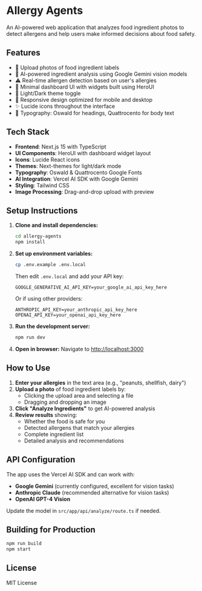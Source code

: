 # Allergy Agents

An AI-powered web application that analyzes food ingredient photos to detect allergens and help users make informed decisions about food safety.

## Features

- 📸 Upload photos of food ingredient labels
- 🤖 AI-powered ingredient analysis using Google Gemini vision models
- ⚠️ Real-time allergen detection based on user's allergies
- 🎨 Minimal dashboard UI with widgets built using HeroUI
- 🌙 Light/Dark theme toggle
- 📱 Responsive design optimized for mobile and desktop
- ✨ Lucide icons throughout the interface
- 🎯 Typography: Oswald for headings, Quattrocento for body text

## Tech Stack

- **Frontend**: Next.js 15 with TypeScript
- **UI Components**: HeroUI with dashboard widget layout
- **Icons**: Lucide React icons
- **Themes**: Next-themes for light/dark mode
- **Typography**: Oswald & Quattrocento Google Fonts
- **AI Integration**: Vercel AI SDK with Google Gemini
- **Styling**: Tailwind CSS
- **Image Processing**: Drag-and-drop upload with preview

## Setup Instructions

1. **Clone and install dependencies:**
   ```bash
   cd allergy-agents
   npm install
   ```

2. **Set up environment variables:**
   ```bash
   cp .env.example .env.local
   ```
   
   Then edit `.env.local` and add your API key:
   ```
   GOOGLE_GENERATIVE_AI_API_KEY=your_google_ai_api_key_here
   ```
   
   Or if using other providers:
   ```
   ANTHROPIC_API_KEY=your_anthropic_api_key_here
   OPENAI_API_KEY=your_openai_api_key_here
   ```

3. **Run the development server:**
   ```bash
   npm run dev
   ```

4. **Open in browser:**
   Navigate to [http://localhost:3000](http://localhost:3000)

## How to Use

1. **Enter your allergies** in the text area (e.g., "peanuts, shellfish, dairy")
2. **Upload a photo** of food ingredient labels by:
   - Clicking the upload area and selecting a file
   - Dragging and dropping an image
3. **Click "Analyze Ingredients"** to get AI-powered analysis
4. **Review results** showing:
   - Whether the food is safe for you
   - Detected allergens that match your allergies
   - Complete ingredient list
   - Detailed analysis and recommendations

## API Configuration

The app uses the Vercel AI SDK and can work with:
- **Google Gemini** (currently configured, excellent for vision tasks)
- **Anthropic Claude** (recommended alternative for vision tasks)
- **OpenAI GPT-4 Vision**

Update the model in `src/app/api/analyze/route.ts` if needed.

## Building for Production

```bash
npm run build
npm start
```

## License

MIT License